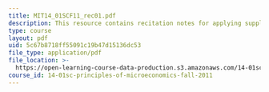 ```yaml
---
title: MIT14_01SCF11_rec01.pdf
description: This resource contains recitation notes for applying supply and demand.
type: course
layout: pdf
uid: 5c67b8718ff55091c19b47d15136dc53
file_type: application/pdf
file_location: >-
  https://open-learning-course-data-production.s3.amazonaws.com/14-01sc-principles-of-microeconomics-fall-2011/5c67b8718ff55091c19b47d15136dc53_MIT14_01SCF11_rec01.pdf
course_id: 14-01sc-principles-of-microeconomics-fall-2011
---
```

